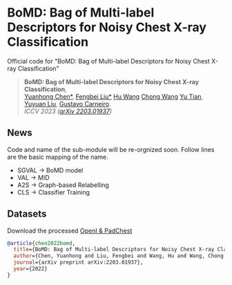 # BoMD: Bag of Multi-label Descriptors for Noisy Chest X-ray Classification
Official code for "BoMD: Bag of Multi-label Descriptors for Noisy Chest X-ray Classification"


> **BoMD: Bag of Multi-label Descriptors for Noisy Chest X-ray Classification**,<br />
> [Yuanhong Chen*](https://scholar.google.com/citations?user=PiWKAx0AAAAJ&hl=en&oi=ao), [Fengbei Liu*](https://fbladl.github.io/) [Hu Wang](https://huwang01.github.io/) [Chong Wang](https://scholar.google.com/citations?user=IWcTej4AAAAJ&hl=en&oi=ao) [Yu Tian](https://yutianyt.com/), [Yuyuan Liu](https://scholar.google.com/citations?user=SibDXFQAAAAJ&hl=zh-CN), [Gustavo Carneiro](https://www.surrey.ac.uk/people/gustavo-carneiro).            
> *ICCV 2023 ([arXiv 2203.01937](https://arxiv.org/abs/2203.01937))*

## News
Code and name of the sub-module will be re-orgnized soon. Follow lines are the basic mapping of the name.
* SGVAL -> BoMD model
* VAL -> MID
* A2S -> Graph-based Relabelling
* CLS -> Classifier Training

## Datasets
Download the processed [OpenI & PadChest](https://drive.google.com/drive/folders/1tSNMHxhs98AFctTOur9MTMLhYfiKEJ_-?usp=sharing)



```bibtex
@article{chen2022bomd,
  title={BoMD: Bag of Multi-label Descriptors for Noisy Chest X-ray Classification},
  author={Chen, Yuanhong and Liu, Fengbei and Wang, Hu and Wang, Chong and Tian, Yu and Liu, Yuyuan and Carneiro, Gustavo},
  journal={arXiv preprint arXiv:2203.01937},
  year={2022}
}
```
